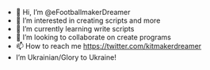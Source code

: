 - 👋 Hi, I’m @eFootballmakerDreamer
- 👀 I’m interested in creating scripts and more
- 🌱 I’m currently learning write scripts 
- 💞️ I’m looking to collaborate on create programs
- 📫 How to reach me https://twitter.com/kitmakerdreamer
- I’m Ukrainian/Glory to Ukraine!
<!---
eFootballmakerDreamer/eFootballmakerDreamer is a ✨ special ✨ repository because its `README.md` (this file) appears on your GitHub profile.
You can click the Preview link to take a look at your changes.
--->
